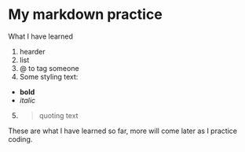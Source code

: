 # My markdown practice

What I have learned
1. hearder
2. list
3. @ to tag someone
4. Some styling text:
- **bold**
- _italic_
5. > quoting text


These are what I have learned so far, more will come later as I practice coding. 




